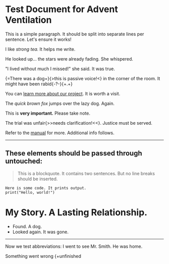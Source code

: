 # Test Document for Advent Ventilation

This is a simple paragraph.
It should be split into separate lines per sentence.
Let's ensure it works!

I like *strong tea.* 
It helps me write.

He looked up... the stars were already fading.
She whispered.

"I lived without much I missed!" she said.
It was true.

{=There was a dog=}{>this is passive voice!<} in the corner of the room.
It might have been rabid{-?-}{+.+}

You can [learn more about our project](https://example.com).
It is worth a visit.

The *quick brown fox* jumps over the lazy dog.
Again.

This is **very important.**
Please take note.

The trial was unfair{>>needs clarification!<<}.
Justice must be served.

Refer to the [manual](doc.md) for more.
Additional info follows.

---

## These elements should be passed through untouched:

> This is a blockquote. It contains two sentences. But no line breaks should be inserted.

```
Here is some code. It prints output.
print("Hello, world!")
```

# My Story. A Lasting Relationship.

- Found. A dog.
- Looked again. It was gone.

---

Now we test abbreviations:
I went to see Mr. Smith.
He was home.

Something went wrong {+unfinished
